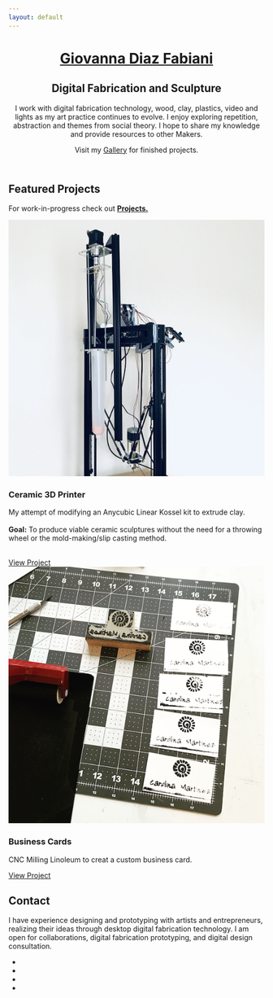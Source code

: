 ```yaml
---
layout: default
---
```


 <main>
      <!-- ***********************  ABOUT / PROFILE  *********************** -->
      <header>
        <div class="content-wrap">
            <!-- <div class="transbox"> -->
          <h1> 
            <a href="/"> Giovanna Diaz Fabiani </a> 
          </h1>
          <h2> Digital Fabrication and Sculpture</h2>
 <p >I work with digital fabrication technology, wood, clay, plastics, video and lights as my art practice continues to evolve. I enjoy exploring repetition, abstraction and themes from social theory. I hope to share my knowledge and provide resources to other Makers.</p>
  <p> Visit my <a href="/gallery">Gallery</a> for finished projects. </p>

  <!-- </div> -->
</div>
  </header>

<!-- ********************  PROJECTS / PORTFOLIO  ********************* -->
<section class="projects">
    <div class="content-wrap divider">
      <h2>Featured Projects</h2>
      <p>For work-in-progress check out <b><a href="/projects">Projects.</a></b></p>

<!-- Copy the whole <section> block to add more projects.-->
  <section class="project-item">
    <div class="content-wrap">
      <img src="images/clayprinterlazlo.png" alt="Clay 3D Printer named Lazlo">
      <h3>Ceramic 3D Printer</h3>
      <p>My attempt of modifying an Anycubic Linear Kossel kit to extrude clay.<br>  
      <br>  
      <b>Goal:</b> To produce viable ceramic sculptures without the need for a throwing wheel or the mold-making/slip casting method. </p>
      <br>
      <a class="btn" href="https://wikifactory.com/@gdiazfab/anycubickossel-to-ceramic" target="_blank">View Project</a>
    </div>

  </section>
    <!-- End of Project block. -->
<!--  <section class="project-item">
      <div class="content-wrap">
      <img src="images/laddershelf.png" alt="technical drawing of shelf">
      <h3>Leaning Shelf CNC Cut</h3>
      <p>Project details coming soon.</p>
      <a class="btn" href="#" target="_blank">View Project</a>
    </div>
  </section> -->

  <section class="project-item">
      <div class="content-wrap">
      <img src="images/bizcards.png" alt="cards detailed shot">  
      <h3>Business Cards</h3>
      <p>CNC Milling Linoleum to creat a custom business card.</p>
      <a class="btn" href="/projects/bizcards">View Project</a>
    </div>
  </section>
    <!-- End of Project block. -->
  </div>
</section>      

  <!-- *****************  CONTACT INFO / SOCIAL MEDIA  ***************** -->
<footer class="footer">
   <div class="content-wrap">
      <h2>Contact</h2>
      <p>I have experience designing and prototyping with artists and entrepreneurs, realizing their ideas through desktop digital fabrication technology. I am open for collaborations, digital fabrication prototyping, and digital design consultation.</p>
      <!--<p>My most recent work is focused less on creating sculptural objects and rather on building my own machines which will be used to create sculptures. Recently, I put together a ceramic 3D printer and aim to test the possibility for repetition without the use of slip casting techniques. 
      Through this project I have gained insight on programming, engineering, and prototyping. It has also given me an opportunity for collaboration with the online Maker community</p>-->

<!-- Social media and contact links. Add or remove any networks. -->
  <ul class="contact-list"> 
  <!-- Add font awesome icons -->
<li><a href="mailto:gdiazfabiani@gmail.com" class="fa fa-envelope"></a></li>
<li><a href="https://github.com/giovannadf" class="fa fa-github"></a> </li> 
<li><a href="https://instagram.com/gdiazfab" class="fa fa-instagram"></a></li>
<li><a href="https://www.linkedin.com/in/gdfabiani/" class="fa fa-linkedin"></a></li> 
  <!--<li> <a href="mailto:gdiazfabiani@gmail.com">Email</a> </li>
  <li> <a href="https://github.com/giovannadf" target="_blank">GitHub</a> </li>
  <li> <a href="https://instagram.com/gdiazfab" target="_blank">Instagram</a> </li>
  <li> <a href="https://www.linkedin.com/in/gdfabiani/" target="_blank">LinkedIn</a> </li>-->
  </ul>
</div>
  </footer>
</main>